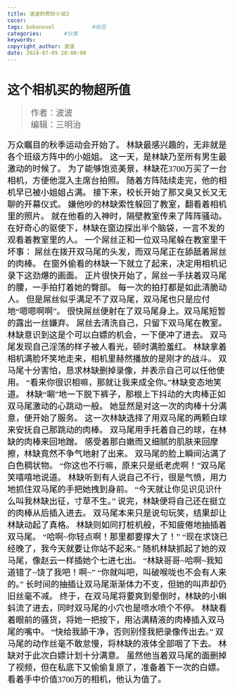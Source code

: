 ```yaml
---
title: 波波的奇妙小说3
cocer:
tags: bobonovel            #标签
categories:	      #分类
keywords:
copyright_author: 波波
date: 2024-07-09 20:00:00
---
```

<font face="kaiti">

  <h1>这个相机买的物超所值</h1>
  <font style="color:black;font-size:19px;font-weight:450">
    
  >作者：波波  
  >编辑：三明治  
    
万众瞩目的秋季运动会开始了。
林缺最感兴趣的，无非就是各个班级方阵中的小姐姐。
这一天，是林缺乃至所有男生最激动的时候了。
为了能够饱览美景，林缺花3700万买了一台相机，方便他混入主席台拍照。
随着方阵陆续走完，他的相机早已被小姐姐占满。
接下来，校长开始了那又臭又长又无聊的开幕仪式。
嫌他吵的林缺索性躲回了教室，翻看着相机里的照片。
就在他看的入神时，隔壁教室传来了阵阵骚动。
在好奇心的驱使下，林缺在窗边探出半个脑袋，一言不发的观看着教室里的人。
一个屌丝正和一位双马尾躲在教室里干坏事：
屌丝在拨开双马尾的头发，而双马尾正在舔舐着屌丝的肉棒。
在窗外偷看的林缺一下就立了起来，决定用相机记录下这劲爆的画面。
正片很快开始了，屌丝一手扶着双马尾的腰，一手拍打着她的臀部。
每一次的拍打都是如此清脆动人。
但是屌丝似乎满足不了双马尾，双马尾也只是应付地“嗯嗯啊啊”。
很快屌丝便射在了双马尾身上。双马尾短暂的露出一丝嫌弃。
屌丝去清洗自己，只留下双马尾在教室。
林缺意识到这是个可以白嫖的机会，一下便冲了进去。
双马尾发现自己淫荡的样子被人看光，顿时满脸羞红。
林缺拿着相机满脸坏笑地走来，相机里赫然播放的是刚才的战斗。
双马尾十分害怕，恳求林缺删掉录像，并表示自己可以任他使用。
“看来你很识相嘛，那就让我来成全你。”林缺变态地笑道。
林缺“唰”地一下脱下裤子，那根上下抖动的大肉棒正如双马尾激动的心跳动一般。
她显然是对这一次的肉棒十分满意，便开始了服务。
这一次林缺选择了用双马尾的两颗白球来安抚自己那跳动的肉棒。
双马尾用手托着自己的球，在林缺的肉棒来回地蹭。
感受着那白嫩而又细腻的肌肤来回摩擦，林缺竟然不争气地射了出来。
双马尾的脸上瞬间沾满了白色稠状物。
“你这也不行嘛，原来只是纸老虎啊！”双马尾笑嘻嘻地说道。
林缺听到有人说自己不行，很是气愤，用力地抓住双马尾的手把她拽到身前。
“今天就让你见识见识什么叫我林缺出征，寸草不生。”
说完，林缺便将自己还在挺立的肉棒从后插入进去。
双马尾本来只是说句玩笑，结果却让林缺动起了真格。
林缺则如同打桩机般，不知疲倦地抽插着双马尾。
“哈啊~你轻点啊！那里都要撑大了！”
“现在求饶已经晚了，我今天就要让你站不起来。”
随机林缺抓起了她的双马尾，像赵云一样插她个七进七出。
“林缺哥哥~哈啊~我知道错了~饶了我吧！啊~”
“你就叫吧，叫破喉咙也不会有人来的。”
长时间的抽插让双马尾渐渐体力不支，但她的叫声却仍旧丝毫不减。
终于，在双马尾将要爽到晕倒时，林缺的小蝌蚪流了进去，同时双马尾的小穴也是喷水喷个不停。
林缺看着眼前的骚货，将她一把按下，用沾满精液的肉棒插入双马尾的嘴中。
“快给我舔干净，否则别怪我把录像传出去。”
双马尾的动作丝毫不敢怠慢，将林缺的液体全部咽了下去。
林缺对于此次白嫖计划十分满意。
虽然他当着双马尾的面删掉了视频，但在私底下又偷偷复原了，准备着下一次的白嫖。
看着手中价值3700万的相机，他认为值了。
  </font>
</font>